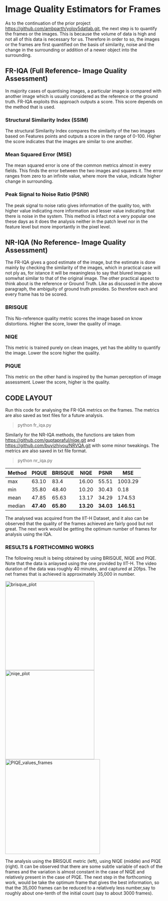 # Image Quality Estimators for Frames
As to the continuation of the prior project https://github.com/ambparth/yolov5datlab.git, the next step is to quantify the frames or the images. This is because the volume of data is high and not all of this data is necessary for us. Therefore in order to so, the images or the frames are first quantified on the basis of similarity, noise and the change in the surrounding or addition of a newer object into the surrounding. 

## FR-IQA (Full Reference- Image Quality Assessment)
In majority cases of quantising images, a particular image is compared with another image which is usually considered as the reference or the ground truth. FR-IQA exploits this approach outputs a score. This score depends on the method that is used.

### Structural Similarity Index (SSIM)
The structural Similarity Index compares the similarity of the two images based on Features points and outputs a score in the range of 0-100. Higher the score indicates that the images are similar to one another.

### Mean Squared Error (MSE)
The mean squared error is one of the common metrics almost in every fields. This finds the error between the two images and squares it. The error ranges from zero to an infinite value, where more the value, indicate higher change in surrounding.

### Peak Signal to Noise Ratio (PSNR)
The peak signal to noise ratio gives information of the quality too, with higher value indicating more information and lesser value indicating that there is noise in the system. This method is infact not a very popular one these days as it does the analysis neither in the patch level nor in the feature level but more importantly in the pixel level. 

## NR-IQA (No Reference- Image Quality Assessment)
The FR-IQA gives a good estimate of the image, but the estimate is done mainly by checking the similarity of the images, which in practical case will not ply as, for istance it will be meaningless to say that blured image is somwhat similar to that of the original image. The other practical aspect to think about is the reference or Ground Truth. Like as discussed in the above paragraph, the ambiguity of ground truth presides. So therefore each and every frame has to be scored. 

### BRISQUE
This No-reference quality metric scores the image based on know distortions. Higher the score, lower the quality of image. 

### NIQE
This metric is trained purely on clean images, yet has the ability to quantify the image. Lower the score higher the quality. 

### PIQUE
This metric on the other hand is inspired by the human perception of image assessment. Lower the score, higher is the quality. 

## CODE LAYOUT
Run this code for analysing the FR-IQA metrics on the frames. The metrics are also saved as text files for a future analysis. 
>python fr_iqa.py

Similarly for the NR-IQA methods, the functions are taken from https://github.com/guptapraful/niqe.git and https://github.com/buyizhiyou/NRVQA.git with some minor tweakings. The metrics are also saved in txt file format.
> python nr_iqa.py

| Method  | PIQUE | BRISQUE | NIQE | PSNR | MSE |
|---------|-------|---------|------|------|-----|
|max|63.10|83.4|16.00|55.51|1003.29|
|min|35.80|48.40|10.20|30.43|0.18|
|mean|47.85|65.63|13.17|34.29|174.53| 
|median|**47.40**| **65.80**| **13.20**| **34.03**| **146.51**|

The analysed was acquired from the IIT-H Dataset, and it also can be observed that the quality of the frames achieved are fairly good but not great. The next work would be getting the optimum number of frames for analysis using the IQA.

### RESULTS & FORTHCOMING WORKS
The following result is being obtained by using BRISQUE, NIQE and PIQE. Note that the data is anlaysed using the one provided by IIT-H. The video duration of the data was roughly 40 minutes, and captured at 20fps. The net frames that is achieved is approximately 35,000 in number. 

<img width="284" alt="brisque_plot" src="https://github.com/ambparth/imqua_assess/assets/45915770/7d83ca87-6ea7-4fb8-9858-af719580b396">


<img width="284" alt="niqe_plot" src="https://github.com/ambparth/imqua_assess/assets/45915770/9fb70f2d-1f46-4ae8-8cd3-7c2be7b99f84">


<img width="302" alt="PIQE_values_frames" src="https://github.com/ambparth/imqua_assess/assets/45915770/f9f7a3da-1f14-4973-8066-78b31455b6f2">

The analysis using the BRISQUE metric (left), using NIQE (middle) and PIQE (right). It can be observed that there are some subtle variable of each of the frames and the variation is almost constant in the case of NIQE and relatively present in the case of PIQE. The next step in the forthcoming work, would be take the optimum frame that gives the best information, so that the 35,000 frames can be reduced to a relatively less number,say to roughly about one-tenth of the initial count (say to about 3000 frames). 
